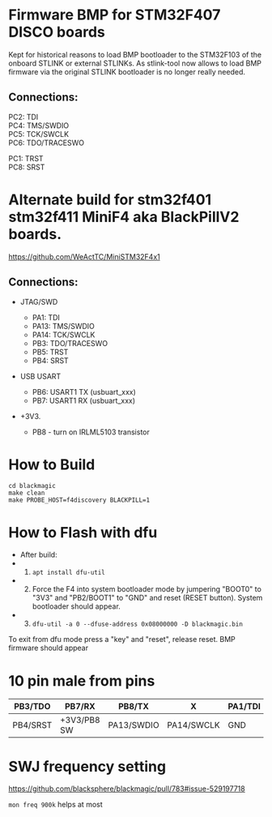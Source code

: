 # Firmware BMP for STM32F407 DISCO boards

Kept for historical reasons to load BMP bootloader to the STM32F103 of the onboard STLINK or external STLINKs. As stlink-tool now allows to load BMP firmware via the original STLINK bootloader is no longer really needed.

## Connections:

PC2: TDI<br>
PC4: TMS/SWDIO<br>
PC5: TCK/SWCLK<br>
PC6: TDO/TRACESWO<br>

PC1: TRST<br>
PC8: SRST<br>

# Alternate build for stm32f401 stm32f411 MiniF4 aka BlackPillV2 boards.

https://github.com/WeActTC/MiniSTM32F4x1

## Connections:

* JTAG/SWD
   * PA1: TDI
   * PA13: TMS/SWDIO
   * PA14: TCK/SWCLK
   * PB3: TDO/TRACESWO
   * PB5: TRST
   * PB4: SRST

* USB USART
   * PB6: USART1 TX (usbuart_xxx)
   * PB7: USART1 RX (usbuart_xxx)

* +3V3.
   * PB8 - turn on IRLML5103 transistor

How to Build
========================================
```
cd blackmagic
make clean
make PROBE_HOST=f4discovery BLACKPILL=1
```

How to Flash with dfu
========================================
* After build:
 * 1) `apt install dfu-util`
 * 2) Force the F4 into system bootloader mode by jumpering "BOOT0" to "3V3" and "PB2/BOOT1" to "GND" and reset (RESET button). System bootloader should appear.
 * 3) `dfu-util -a 0 --dfuse-address 0x08000000 -D blackmagic.bin`

To exit from dfu mode press a "key" and "reset", release reset. BMP firmware should appear


10 pin male from pins
========================================

| PB3/TDO  | PB7/RX      | PB8/TX     | X          | PA1/TDI |
| -------- | ----------- | ---------- | ---------- | ------- |
| PB4/SRST | +3V3/PB8 SW | PA13/SWDIO | PA14/SWCLK | GND     |

SWJ frequency setting
====================================
https://github.com/blacksphere/blackmagic/pull/783#issue-529197718

`mon freq 900k` helps at most
